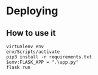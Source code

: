 # Deploying

## How to use it

```
virtualenv env
env/Scripts/activate
pip3 install -r requirements.txt
$env:FLASK_APP = ".\app.py"
flask run
```
